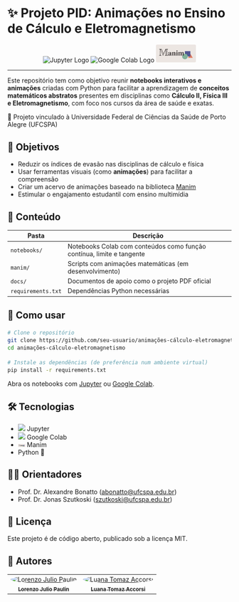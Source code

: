 # ✨ Projeto PID: Animações no Ensino de Cálculo e Eletromagnetismo

<p align="center">
  <img src="https://upload.wikimedia.org/wikipedia/commons/3/38/Jupyter_logo.svg" alt="Jupyter Logo" width="90"/>
  <img src="https://colab.research.google.com/img/colab_favicon_256px.png" alt="Google Colab Logo" width="70"/>
  <img src="https://raw.githubusercontent.com/ManimCommunity/manim/main/logo/cropped.png" alt="Manim Logo" width="90"/>
</p>

---

Este repositório tem como objetivo reunir **notebooks interativos e animações** criadas com Python para facilitar a aprendizagem de **conceitos matemáticos abstratos** presentes em disciplinas como **Cálculo II, Física III e Eletromagnetismo**, com foco nos cursos da área de saúde e exatas.

📍 Projeto vinculado à Universidade Federal de Ciências da Saúde de Porto Alegre (UFCSPA)

## 🎯 Objetivos

- Reduzir os índices de evasão nas disciplinas de cálculo e física
- Usar ferramentas visuais (como **animações**) para facilitar a compreensão
- Criar um acervo de animações baseado na biblioteca [Manim](https://docs.manim.community)
- Estimular o engajamento estudantil com ensino multimídia

## 📂 Conteúdo

| Pasta         | Descrição |
|---------------|-----------|
| `notebooks/`  | Notebooks Colab com conteúdos como função contínua, limite e tangente |
| `manim/`      | Scripts com animações matemáticas (em desenvolvimento) |
| `docs/`       | Documentos de apoio como o projeto PDF oficial |
| `requirements.txt` | Dependências Python necessárias |

## 🚀 Como usar

```bash
# Clone o repositório
git clone https://github.com/seu-usuario/animações-cálculo-eletromagnetismo.git
cd animações-cálculo-eletromagnetismo

# Instale as dependências (de preferência num ambiente virtual)
pip install -r requirements.txt
```

Abra os notebooks com [Jupyter](https://jupyter.org) ou [Google Colab](https://colab.research.google.com/).

## 🛠️ Tecnologias

- <img src="https://upload.wikimedia.org/wikipedia/commons/3/38/Jupyter_logo.svg" width="16"/> Jupyter
- <img src="https://colab.research.google.com/img/colab_favicon_256px.png" width="16"/> Google Colab
- <img src="https://raw.githubusercontent.com/ManimCommunity/manim/main/logo/cropped.png" width="16"/> Manim
- Python 🐍

## 👨‍🏫 Orientadores

- Prof. Dr. Alexandre Bonatto ([abonatto@ufcspa.edu.br](mailto:abonatto@ufcspa.edu.br))
- Prof. Dr. Jonas Szutkoski ([szutkoski@ufcspa.edu.br](mailto:szutkoski@ufcspa.edu.br))

## 📜 Licença

Este projeto é de código aberto, publicado sob a licença MIT.

## 👥 Autores

<table style="border: none;">
  <tr>
    <td align="center" style="border: none;">
      <a href="https://github.com/lorenzo-paulin" target="_blank">
        <img src="https://avatars.githubusercontent.com/u/139510758?s=400&u=f536b6f2f37ec4af893cb10f0f872ee9588ff606&v=4" width="115" style="border-radius: 50%;" alt="Lorenzo Julio Paulin"/><br>
        <sub><b>Lorenzo Julio Paulin</b></sub>
      </a>
    </td>
    <td align="center" style="border: none;">
      <a href="https://github.com/Luana-Tomaz-Accorsi" target="_blank">
        <img src="https://avatars.githubusercontent.com/u/205548562?v=4" width="115" style="border-radius: 50%;" alt="Luana Tomaz Accorsi"/><br>
        <sub><b>Luana Tomaz Accorsi</b></sub>
      </a>
    </td>
  </tr>
</table>
